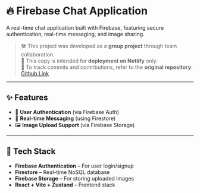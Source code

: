 # 🔥 Firebase Chat Application

A real-time chat application built with Firebase, featuring secure authentication, real-time messaging, and image sharing.

> 🛠 This project was developed as a **group project** through team collaboration.  
> 🚀 This copy is intended for **deployment on Netlify** only.  
> 📌 To track commits and contributions, refer to the **original repository**: [Github Link](https://github.com/Shnekithaa/firebase-chat-app)

---

## ✨ Features

- 🔐 **User Authentication** (via Firebase Auth)
- 💬 **Real-time Messaging** (using Firestore)
- 🖼️ **Image Upload Support** (via Firebase Storage)

---

## 🧱 Tech Stack

- **Firebase Authentication** – For user login/signup  
- **Firestore** – Real-time NoSQL database  
- **Firebase Storage** – For storing uploaded images  
- **React + Vite + Zustand** – Frontend stack
